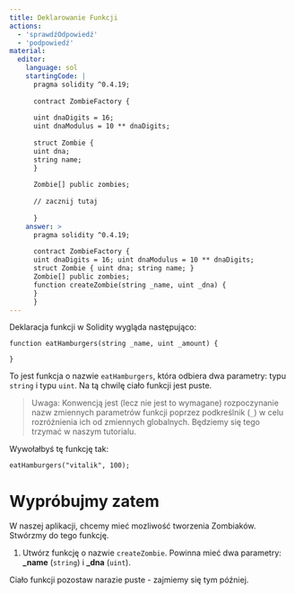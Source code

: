 ```yaml
---
title: Deklarowanie Funkcji
actions:
  - 'sprawdźOdpowiedź'
  - 'podpowiedź'
material:
  editor:
    language: sol
    startingCode: |
      pragma solidity ^0.4.19;
      
      contract ZombieFactory {
      
      uint dnaDigits = 16;
      uint dnaModulus = 10 ** dnaDigits;
      
      struct Zombie {
      uint dna;
      string name;
      }
      
      Zombie[] public zombies;
      
      // zacznij tutaj
      
      }
    answer: >
      pragma solidity ^0.4.19;
      
      contract ZombieFactory {
      uint dnaDigits = 16; uint dnaModulus = 10 ** dnaDigits;
      struct Zombie { uint dna; string name; }
      Zombie[] public zombies;
      function createZombie(string _name, uint _dna) {
      }
      }
---
```

Deklaracja funkcji w Solidity wygląda następująco:

    function eatHamburgers(string _name, uint _amount) {
    
    }
    

To jest funkcja o nazwie `eatHamburgers`, która odbiera dwa parametry: typu `string` i typu `uint`. Na tą chwilę ciało funkcji jest puste.

> Uwaga: Konwencją jest (lecz nie jest to wymagane) rozpoczynanie nazw zmiennych parametrów funkcji poprzez podkreślnik (`_`) w celu rozróżnienia ich od zmiennych globalnych. Będziemy się tego trzymać w naszym tutorialu.

Wywołałbyś tę funkcję tak:

    eatHamburgers("vitalik", 100);
    

# Wypróbujmy zatem

W naszej aplikacji, chcemy mieć mozliwość tworzenia Zombiaków. Stwórzmy do tego funkcję.

1. Utwórz funkcję o nazwie `createZombie`. Powinna mieć dwa parametry: **_name** (`string`) i **_dna** (`uint`).

Ciało funkcji pozostaw narazie puste - zajmiemy się tym później.